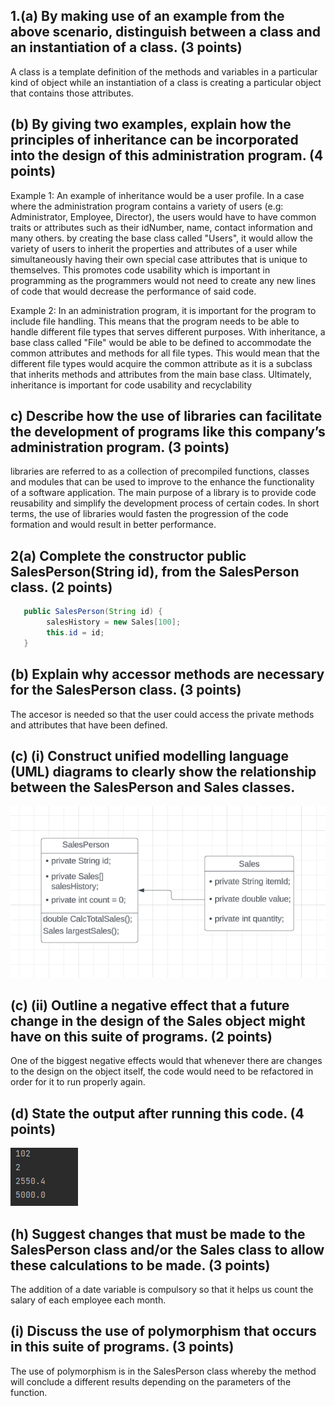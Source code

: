 ## 1.(a) By making use of an example from the above scenario, distinguish between a class and an instantiation of a class. (3 points)

A class is a template definition of the methods and variables in a particular kind of object while an instantiation of a class is creating a particular object that contains those attributes.

## (b) By giving two examples, explain how the principles of inheritance can be incorporated into the design of this administration program. (4 points)

Example 1: An example of inheritance would be a user profile. In a case where the administration program contains a variety of users (e.g: Administrator, Employee, Director), the users would have to have common traits or attributes such as their idNumber, name, contact information and many others. by creating the base class called "Users", it would allow the variety of users to inherit the properties and attributes of a user while simultaneously having their own special case attributes that is unique to themselves. This promotes code usability which is important in programming as the programmers would not need to create any new lines of code that would decrease the performance of said code.

Example 2: In an administration program, it is important for the program to include file handling. This means that the program needs to be able to handle different file types that serves different purposes. With inheritance, a base class called "File" would be able to be defined to accommodate the common attributes and methods for all file types. This would mean that the different file types would acquire the common attribute as it is a subclass that inherits methods and attributes from the main base class. Ultimately, inheritance is important for code usability and recyclability

## c) Describe how the use of libraries can facilitate the development of programs like this company’s administration program. (3 points)

libraries are referred to as a collection of precompiled functions, classes and modules that can be used to improve to the enhance the functionality of a software application. The main purpose of a library is to provide code reusability and simplify the development process of certain codes. In short terms, the use of libraries would fasten the progression of the code formation and would result in better performance.

## 2(a) Complete the constructor public SalesPerson(String id), from the SalesPerson class. (2 points)
```java
   public SalesPerson(String id) {
        salesHistory = new Sales[100];
        this.id = id;
   }
```

## (b) Explain why accessor methods are necessary for the SalesPerson class. (3 points)

The accesor is needed so that the user could access the private methods and attributes that have been defined.

## (c) (i) Construct unified modelling language (UML) diagrams to clearly show the relationship between the SalesPerson and Sales classes.

![uml](UML-diagram.png)


## (c) (ii) Outline a negative effect that a future change in the design of the Sales object might have on this suite of programs. (2 points)

One of the biggest negative effects would that whenever there are changes to the design on the object itself, the code would need to be refactored in order for it to run properly again.

## (d) State the output after running this code. (4 points)

![Results of the code](results.png)

## (h) Suggest changes that must be made to the SalesPerson class and/or the Sales class to allow these calculations to be made. (3 points)

The addition of a date variable is compulsory so that it helps us count the salary of each employee each month.

## (i) Discuss the use of polymorphism that occurs in this suite of programs. (3 points)

The use of polymorphism is in the SalesPerson class whereby the method will conclude a different results depending on the parameters of the function.
